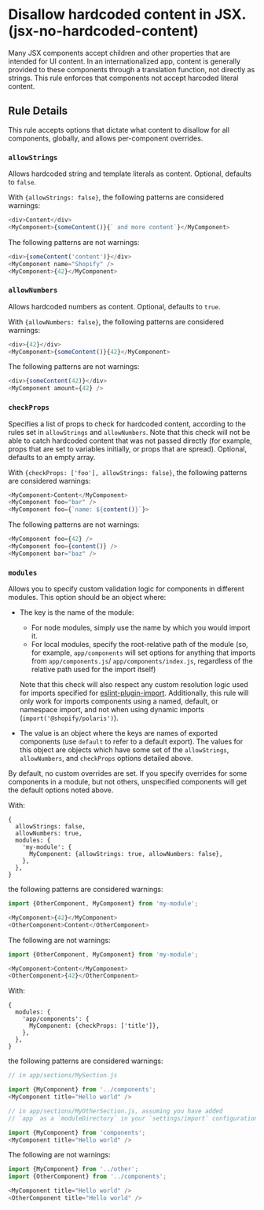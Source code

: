 # Disallow hardcoded content in JSX. (jsx-no-hardcoded-content)

Many JSX components accept children and other properties that are intended for UI content. In an internationalized app, content is generally provided to these components through a translation function, not directly as strings. This rule enforces that components not accept harcoded literal content.

## Rule Details

This rule accepts options that dictate what content to disallow for all components, globally, and allows per-component overrides.

### `allowStrings`

Allows hardcoded string and template literals as content. Optional, defaults to `false`.

With `{allowStrings: false}`, the following patterns are considered warnings:

```js
<div>Content</div>
<MyComponent>{someContent()}{` and more content`}</MyComponent>
```

The following patterns are not warnings:

```js
<div>{someContent('content')}</div>
<MyComponent name="Shopify" />
<MyComponent>{42}</MyComponent>
```

### `allowNumbers`

Allows hardcoded numbers as content. Optional, defaults to `true`.

With `{allowNumbers: false}`, the following patterns are considered warnings:

```js
<div>{42}</div>
<MyComponent>{someContent()}{42}</MyComponent>
```

The following patterns are not warnings:

```js
<div>{someContent(42)}</div>
<MyComponent amount={42} />
```

### `checkProps`

Specifies a list of props to check for hardcoded content, according to the rules set in `allowStrings` and `allowNumbers`. Note that this check will not be able to catch hardcoded content that was not passed directly (for example, props that are set to variables initially, or props that are spread). Optional, defaults to an empty array.

With `{checkProps: ['foo'], allowStrings: false}`, the following patterns are considered warnings:

```js
<MyComponent>Content</MyComponent>
<MyComponent foo="bar" />
<MyComponent foo={`name: ${content()}`}>
```

The following patterns are not warnings:

```js
<MyComponent foo={42} />
<MyComponent foo={content()} />
<MyComponent bar="baz" />
```

### `modules`

Allows you to specify custom validation logic for components in different modules. This option should be an object where:

* The key is the name of the module:
  * For node modules, simply use the name by which you would import it.
  * For local modules, specify the root-relative path of the module (so, for example, `app/components` will set options for anything that imports from `app/components.js`/ `app/components/index.js`, regardless of the relative path used for the import itself)

  Note that this check will also respect any custom resolution logic used for imports specified for [eslint-plugin-import](https://github.com/benmosher/eslint-plugin-import). Additionally, this rule will only work for imports components using a named, default, or namespace import, and not when using dynamic imports (`import('@shopify/polaris')`).
* The value is an object where the keys are names of exported components (use `default` to refer to a default export). The values for this object are objects which have some set of the `allowStrings`, `allowNumbers`, and `checkProps` options detailed above.

By default, no custom overrides are set. If you specify overrides for some components in a module, but not others, unspecified components will get the default options noted above.

With:

```
{
  allowStrings: false,
  allowNumbers: true,
  modules: {
    'my-module': {
      MyComponent: {allowStrings: true, allowNumbers: false},
    },
  },
}
```

the following patterns are considered warnings:

```js
import {OtherComponent, MyComponent} from 'my-module';

<MyComponent>{42}</MyComponent>
<OtherComponent>Content</OtherComponent>
```

The following are not warnings:

```js
import {OtherComponent, MyComponent} from 'my-module';

<MyComponent>Content</MyComponent>
<OtherComponent>{42}</OtherComponent>
```

With:

```
{
  modules: {
    'app/components': {
      MyComponent: {checkProps: ['title']},
    },
  },
}
```

the following patterns are considered warnings:

```js
// in app/sections/MySection.js

import {MyComponent} from '../components';
<MyComponent title="Hello world" />

// in app/sections/MyOtherSection.js, assuming you have added
// `app` as a `moduleDirectory` in your `settings/import` configuration

import {MyComponent} from 'components';
<MyComponent title="Hello world" />
```

The following are not warnings:

```js
import {MyComponent} from '../other';
import {OtherComponent} from '../components';

<MyComponent title="Hello world" />
<OtherComponent title="Hello world" />
```
